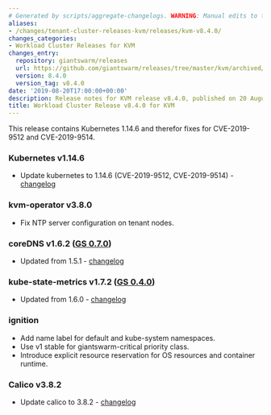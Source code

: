 ```yaml
---
# Generated by scripts/aggregate-changelogs. WARNING: Manual edits to this files will be overwritten.
aliases:
- /changes/tenant-cluster-releases-kvm/releases/kvm-v8.4.0/
changes_categories:
- Workload Cluster Releases for KVM
changes_entry:
  repository: giantswarm/releases
  url: https://github.com/giantswarm/releases/tree/master/kvm/archived/v8.4.0
  version: 8.4.0
  version_tag: v8.4.0
date: '2019-08-20T17:00:00+00:00'
description: Release notes for KVM release v8.4.0, published on 20 August 2019, 17:00
title: Workload Cluster Release v8.4.0 for KVM
---
```


This release contains Kubernetes 1.14.6 and therefor fixes for CVE-2019-9512 and CVE-2019-9514.

### Kubernetes v1.14.6
- Update kubernetes to 1.14.6 (CVE-2019-9512, CVE-2019-9514) - [changelog](https://github.com/kubernetes/kubernetes/blob/master/CHANGELOG/CHANGELOG-1.14.md#v1146)

### kvm-operator v3.8.0
- Fix NTP server configuration on tenant nodes.

### coreDNS v1.6.2 ([GS 0.7.0](https://github.com/giantswarm/coredns-app/blob/master/CHANGELOG.md#v070))
- Updated from 1.5.1 - [changelog](https://coredns.io/2019/08/13/coredns-1.6.2-release/)

### kube-state-metrics v1.7.2 ([GS 0.4.0](https://github.com/giantswarm/kubernetes-kube-state-metrics/blob/master/CHANGELOG.md#v040))
- Updated from 1.6.0 - [changelog](https://github.com/kubernetes/kube-state-metrics/releases/tag/v1.7.2)

### ignition
- Add name label for default and kube-system namespaces.
- Use v1 stable for giantswarm-critical priority class.
- Introduce explicit resource reservation for OS resources and container runtime.

### Calico v3.8.2
- Update calico to 3.8.2 - [changelog](https://docs.projectcalico.org/v3.8/release-notes/)

